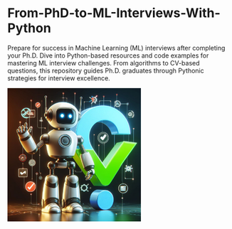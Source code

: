# From-PhD-to-ML-Interviews-With-Python
Prepare for success in Machine Learning (ML) interviews after completing your Ph.D. Dive into Python-based resources and code examples for mastering ML interview challenges. From algorithms to CV-based questions, this repository guides Ph.D. graduates through Pythonic strategies for interview excellence.

<p align="left">
<img width="300" src="/_other/img_cover.jpeg">
</p>